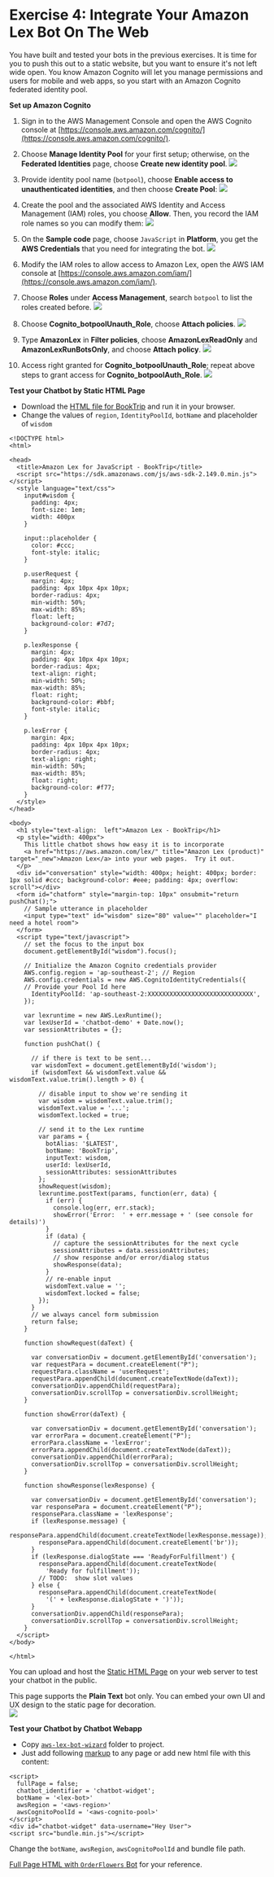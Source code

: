 # Exercise 4: Integrate Your Amazon Lex Bot On The Web

You have built and tested your bots in the previous exercises. It is time for you to push this out to a static website, but you want to ensure it's not left wide open. You know Amazon Cognito will let you manage permissions and users for mobile and web apps, so you start with an Amazon Cognito federated identity pool.

**Set up Amazon Cognito**
1. Sign in to the AWS Management Console and open the AWS Cognito console at [https://console.aws.amazon.com/cognito/](https://console.aws.amazon.com/cognito/).

1. Choose **Manage Identity Pool** for your first setup; otherwise, on the **Federated Identities** page, choose **Create new identity pool**.
![](../images/greetings_visitor_3.gif)

1. Provide identity pool name (`botpool`), choose **Enable access to unauthenticated identities**, and then choose **Create Pool**:
![](../images/greetings_visitor_4.gif)

1. Create the pool and the associated AWS Identity and Access Management (IAM) roles, you choose **Allow**. Then, you record the IAM role names so you can modify them:
![](../images/greetings_visitor_5.gif)

1. On the **Sample code** page, choose `JavaScript` in **Platform**, you get the **AWS Credentials** that you need for integrating the bot.
![](../images/greetings_visitor_6.gif)

1. Modify the IAM roles to allow access to Amazon Lex, open the AWS IAM console at [https://console.aws.amazon.com/iam/](https://console.aws.amazon.com/iam/).

1. Choose **Roles** under **Access Management**, search `botpool` to list the roles created before.
![](../images/greetings_visitor_6a.gif)

1. Choose **Cognito_botpoolUnauth_Role**, choose **Attach policies**.
![](../images/greetings_visitor_6b.gif)

1. Type **AmazonLex** in **Filter policies**, choose **AmazonLexReadOnly** and **AmazonLexRunBotsOnly**, and choose **Attach policy**.
![](../images/greetings_visitor_6c.gif)

1. Access right granted for **Cognito_botpoolUnauth_Role**; repeat above steps to grant access for **Cognito_botpoolAuth_Role**.
![](../images/greetings_visitor_6d.gif)  


**Test your Chatbot by Static HTML Page**  
  - Download the [HTML file for BookTrip](../source/aws-lex-template.html) and run it in your browser.
  - Change the values of `region`, `IdentityPoolId`, `botName` and placeholder of `wisdom`

  ```
  <!DOCTYPE html>
  <html>
  
  <head>
    <title>Amazon Lex for JavaScript - BookTrip</title>
    <script src="https://sdk.amazonaws.com/js/aws-sdk-2.149.0.min.js"></script>
    <style language="text/css">
      input#wisdom {
        padding: 4px;
        font-size: 1em;
        width: 400px
      }
  
      input::placeholder {
        color: #ccc;
        font-style: italic;
      }
  
      p.userRequest {
        margin: 4px;
        padding: 4px 10px 4px 10px;
        border-radius: 4px;
        min-width: 50%;
        max-width: 85%;
        float: left;
        background-color: #7d7;
      }
  
      p.lexResponse {
        margin: 4px;
        padding: 4px 10px 4px 10px;
        border-radius: 4px;
        text-align: right;
        min-width: 50%;
        max-width: 85%;
        float: right;
        background-color: #bbf;
        font-style: italic;
      }
  
      p.lexError {
        margin: 4px;
        padding: 4px 10px 4px 10px;
        border-radius: 4px;
        text-align: right;
        min-width: 50%;
        max-width: 85%;
        float: right;
        background-color: #f77;
      }
    </style>
  </head>
  
  <body>
    <h1 style="text-align:  left">Amazon Lex - BookTrip</h1>
    <p style="width: 400px">
      This little chatbot shows how easy it is to incorporate
      <a href="https://aws.amazon.com/lex/" title="Amazon Lex (product)" target="_new">Amazon Lex</a> into your web pages.  Try it out.
    </p>
    <div id="conversation" style="width: 400px; height: 400px; border: 1px solid #ccc; background-color: #eee; padding: 4px; overflow: scroll"></div>
    <form id="chatform" style="margin-top: 10px" onsubmit="return pushChat();">
      // Sample utterance in placeholder
      <input type="text" id="wisdom" size="80" value="" placeholder="I need a hotel room">
    </form>
    <script type="text/javascript">
      // set the focus to the input box
      document.getElementById("wisdom").focus();
  
      // Initialize the Amazon Cognito credentials provider
      AWS.config.region = 'ap-southeast-2'; // Region
      AWS.config.credentials = new AWS.CognitoIdentityCredentials({
      // Provide your Pool Id here
        IdentityPoolId: 'ap-southeast-2:XXXXXXXXXXXXXXXXXXXXXXXXXXXXX',
      });
  
      var lexruntime = new AWS.LexRuntime();
      var lexUserId = 'chatbot-demo' + Date.now();
      var sessionAttributes = {};
  
      function pushChat() {
  
        // if there is text to be sent...
        var wisdomText = document.getElementById('wisdom');
        if (wisdomText && wisdomText.value && wisdomText.value.trim().length > 0) {
  
          // disable input to show we're sending it
          var wisdom = wisdomText.value.trim();
          wisdomText.value = '...';
          wisdomText.locked = true;
  
          // send it to the Lex runtime
          var params = {
            botAlias: '$LATEST',
            botName: 'BookTrip',
            inputText: wisdom,
            userId: lexUserId,
            sessionAttributes: sessionAttributes
          };
          showRequest(wisdom);
          lexruntime.postText(params, function(err, data) {
            if (err) {
              console.log(err, err.stack);
              showError('Error:  ' + err.message + ' (see console for details)')
            }
            if (data) {
              // capture the sessionAttributes for the next cycle
              sessionAttributes = data.sessionAttributes;
              // show response and/or error/dialog status
              showResponse(data);
            }
            // re-enable input
            wisdomText.value = '';
            wisdomText.locked = false;
          });
        }
        // we always cancel form submission
        return false;
      }
  
      function showRequest(daText) {
  
        var conversationDiv = document.getElementById('conversation');
        var requestPara = document.createElement("P");
        requestPara.className = 'userRequest';
        requestPara.appendChild(document.createTextNode(daText));
        conversationDiv.appendChild(requestPara);
        conversationDiv.scrollTop = conversationDiv.scrollHeight;
      }
  
      function showError(daText) {
  
        var conversationDiv = document.getElementById('conversation');
        var errorPara = document.createElement("P");
        errorPara.className = 'lexError';
        errorPara.appendChild(document.createTextNode(daText));
        conversationDiv.appendChild(errorPara);
        conversationDiv.scrollTop = conversationDiv.scrollHeight;
      }
  
      function showResponse(lexResponse) {
  
        var conversationDiv = document.getElementById('conversation');
        var responsePara = document.createElement("P");
        responsePara.className = 'lexResponse';
        if (lexResponse.message) {
          responsePara.appendChild(document.createTextNode(lexResponse.message));
          responsePara.appendChild(document.createElement('br'));
        }
        if (lexResponse.dialogState === 'ReadyForFulfillment') {
          responsePara.appendChild(document.createTextNode(
            'Ready for fulfillment'));
          // TODO:  show slot values
        } else {
          responsePara.appendChild(document.createTextNode(
            '(' + lexResponse.dialogState + ')'));
        }
        conversationDiv.appendChild(responsePara);
        conversationDiv.scrollTop = conversationDiv.scrollHeight;
      }
    </script>
  </body>
  
  </html>
  ```

  You can upload and host the [Static HTML Page](../source/aws-lex-template.html) on your web server to test your chatbot in the public. 
  
  This page supports the **Plain Text** bot only. You can embed your own UI and UX design to the static page for decoration.  
![](../images/greetings_visitor_8.gif)


   **Test your Chatbot by Chatbot Webapp**
  - Copy [`aws-lex-bot-wizard`](../source/aws-lex-bot-wizard) folder to project.
  - Just add following [markup](../source/aws-lex-bot-wizard/widget.html) to any page or add new html file with this content:
  ```
  <script>
    fullPage = false;
    chatbot_identifier = 'chatbot-widget';
    botName = '<lex-bot>'
    awsRegion = '<aws-region>'
    awsCognitoPoolId = '<aws-cognito-pool>'
  </script>
  <div id="chatbot-widget" data-username="Hey User">
  <script src="bundle.min.js"></script>
  ```
  Change the `botName`, `awsRegion`, `awsCognitoPoolId` and bundle file path.
  
  [Full Page HTML with `OrderFlowers` Bot](../source/aws-lex-bot-wizard/full-page.html) for your reference.
